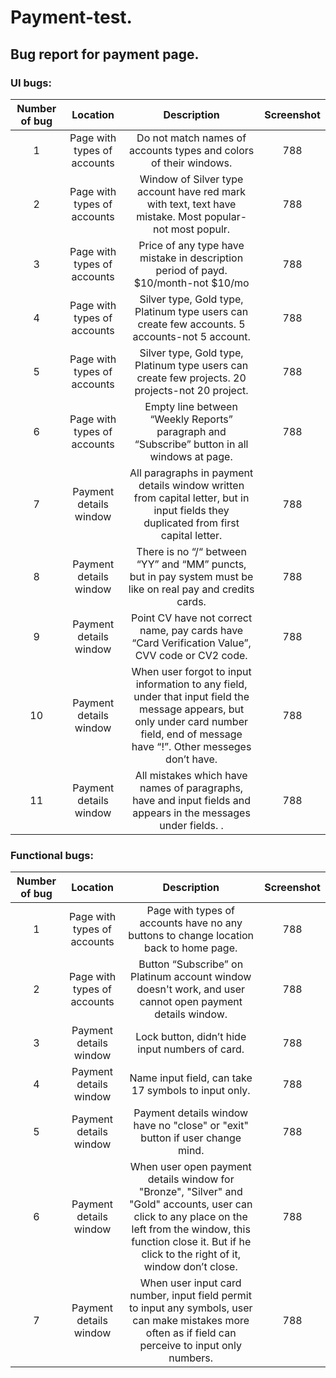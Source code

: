 # Payment-test.
## Bug report for payment page.
### UI bugs:
   
| Number of bug | Location | Description | Screenshot |
| :---: | :---: | :---: | :---: |
| 1 | Page with types of accounts | Do not match names of accounts types and colors of their windows. | 788 |
| 2 | Page with types of accounts | Window of Silver type account have red mark with text, text have mistake. Most popular- not most populr. | 788 |
| 3 | Page with types of accounts | Price of any type have mistake in description period of payd. $10/month-not $10/mo | 788 |
| 4 | Page with types of accounts | Silver type, Gold type, Platinum type users can create few accounts. 5 accounts-not 5 account. | 788 |
| 5 | Page with types of accounts | Silver type, Gold type, Platinum type users can create few projects. 20 projects-not 20 project.	 | 788 |
| 6 | Page with types of accounts | Empty line between “Weekly Reports” paragraph and “Subscribe” button in all windows at page.	 | 788 |
| 7 | Payment details window | All paragraphs in payment details window written from capital letter, but in input fields they duplicated from first capital letter. | 788 |
| 8 | Payment details window | There is no “/“ between “YY” and “MM” puncts, but in pay system must be like on real pay and credits cards. | 788 |
| 9 | Payment details window | Point CV have not correct name, pay cards have “Card Verification Value”, CVV code or CV2 code. | 788 |
| 10 | Payment details window | When user forgot to input information to any field, under that input field the message appears, but only under card number field, end of message have “!”. Other messeges don’t have.	 | 788 |
| 11 | Payment details window | All mistakes which have names of paragraphs, have and input fields and appears in the messages under fields. . | 788 |

### Functional bugs:

| Number of bug | Location | Description | Screenshot |
| :---: | :---: | :---: | :---: |
| 1 | Page with types of accounts | Page with types of accounts have no any buttons to change location back to home page. | 788 |
| 2 | Page with types of accounts | Button “Subscribe” on Platinum account window doesn't work, and user cannot open payment details window. | 788 |
| 3 | Payment details window | Lock button, didn’t hide input numbers of card. | 788 |
| 4 | Payment details window | Name input field, can take 17 symbols to input only. | 788 |
| 5 | Payment details window | Payment details window have no "close" or "exit" button if user change mind. | 788 |
| 6 | Payment details window | When user open payment details window for "Bronze", "Silver" and "Gold" accounts, user can click to any place on the left from the window, this function close it. But if he click to the right of it, window don’t close. | 788 |
| 7 | Payment details window |When user input card number, input field permit to input any symbols, user can make mistakes more often as if field can perceive to input only numbers. | 788 |
